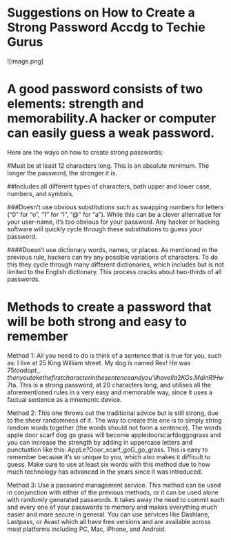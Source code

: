 # Suggestions on How to Create a Strong Password Accdg to Techie Gurus

![image.png]

# A good password consists of two elements: strength and memorability.A hacker or computer can easily guess a weak password. 
      
Here are the ways on how to create strong passwords;

 #Must be at least 12 characters long. This is an absolute minimum. The longer the password, the stronger it is.

 ##Includes all different types of characters, both upper and lower case, numbers, and symbols.

 ###Doesn’t use obvious substitutions such as swapping numbers for letters (“0” for “o”, “1” for “l”, “@” for “a”). While this can be a clever alternative for your user-name, it’s too obvious for your password. Any hacker or hacking software will quickly cycle through these substitutions to guess your password.

 ####Doesn’t use dictionary words, names, or places. As mentioned in the previous rule, hackers can try any possible variations of characters. To do this they cycle through many different dictionaries, which includes but is not limited to the English dictionary. This process cracks about two-thirds of all passwords.

 # Methods to create a password that will be both strong and easy to remember
 
 Method 1:
All you need to do is think of a sentence that is true for you, such as: I live at 25 King William street. My dog is named Rex! He was $75 to adopt., then you take the first character in the sentence and you’ll have Ila2KGs.MdinR!Hw$7ta. This is a strong password, at 20 characters long, and utilises all the aforementioned rules in a very easy and memorable way, since it uses a factual sentence as a mnemonic device.

Method 2:
This one throws out the traditional advice but is still strong, due to the sheer randomness of it. The way to create this one is to simply string random words together (the words should not form a sentence). The words apple door scarf dog go grass will become appledoorscarfdoggograss and you can increase the strength by adding in uppercase letters and punctuation like this: AppLe?Door_scarf_goG_go_grass. This is easy to remember because it’s so unique to you, which also makes it difficult to guess. Make sure to use at least six words with this method due to how much technology has advanced in the years since it was introduced.

Method 3:
Use a password management service. This method can be used in conjunction with either of the previous methods, or it can be used alone with randomly generated passwords. It takes away the need to commit each and every one of your passwords to memory and makes everything much easier and more secure in general. You can use services like Dashlane, Lastpass, or Avast which all have free versions and are available across most platforms including PC, Mac, iPhone, and Android.